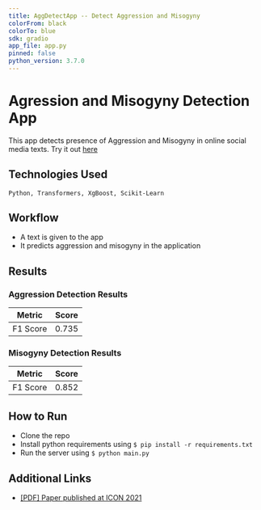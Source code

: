 ```yaml
---
title: AggDetectApp -- Detect Aggression and Misogyny
colorFrom: black
colorTo: blue
sdk: gradio
app_file: app.py
pinned: false
python_version: 3.7.0
---
```


# Agression and Misogyny Detection App

<!-- Intro and about the project -->

This app detects presence of Aggression and Misogyny in online social media texts. Try it out [here](https://huggingface.co/spaces/sdutta28/AggDetectApp)

## Technologies Used

<!-- Tech stack, libraries etc -->

`Python, Transformers, XgBoost, Scikit-Learn`

## Workflow

<!-- In some detail of how this works -->

- A text is given to the app
- It predicts aggression and misogyny in the application

## Results

### Aggression Detection Results

| Metric   | Score |
| -------- | ----- |
| F1 Score | 0.735 |

### Misogyny Detection Results

| Metric   | Score |
| -------- | ----- |
| F1 Score | 0.852 |

## How to Run

<!-- Installation and Running Steps -->

- Clone the repo
- Install python requirements using `$ pip install -r requirements.txt`
- Run the server using `$ python main.py`

## Additional Links

<!-- Kaggle model training links -->

- [[PDF] Paper published at ICON 2021](https://aclanthology.org/2021.icon-main.60.pdf)
